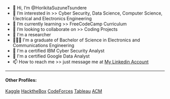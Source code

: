 - 👋 Hi, I’m @HorikitaSuzuneTsundere
- 👀 I’m interested in >> Cyber Security, Data Science, Computer Science, Electrical and Electronics Engineering
- 🌱 I’m currently learning >> FreeCodeCamp Curriculum
- 💞️ I’m looking to collaborate on >> Coding Projects
- 🔬 I'm a researcher
- 👨🏻‍🎓 I'm a graduate of Bachelor of Science in Electronics and Communications Engineering
- 🏅 I'm a certified IBM Cyber Security Analyst
- 🏅 I'm a certified Google Data Analyst
- 📫 How to reach me >> just message me at [My Linkedin Account](https://www.linkedin.com/in/ejmasaga-cybersecurityanalyst/)

<!---
HorikitaSuzuneTsundere/HorikitaSuzuneTsundere is a ✨ special ✨ repository because its `README.md` (this file) appears on your GitHub profile.
You can click the Preview link to take a look at your changes.
--->
---------------------------------------------------------------------------------------------------------------------------------------------------------------------
#### Other Profiles:
[Kaggle](https://www.kaggle.com/earljohnmasaga)
[HacktheBox](https://app.hackthebox.com/profile/1447060)
[CodeForces](https://codeforces.com/profile/HORlKlTA)
[Tableau](https://public.tableau.com/app/profile/earl.masaga)
[ACM](https://services.acm.org/public/vcard/vcard.cfm?handle=emasaga)
